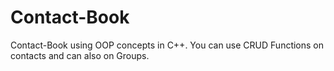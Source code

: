 # Contact-Book
Contact-Book using OOP concepts in C++. You can use CRUD Functions on contacts and can also on Groups.
